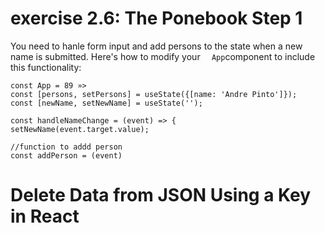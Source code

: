 # exercise 2.6: The Ponebook Step 1

You need to hanle form input and add persons to the state when a new name is submitted. Here's how to modify your  `  App`component to include this functionality:

```
const App = 89 »> 
const [persons, setPersons] = useState({[name: 'Andre Pinto']});
const [newName, setNewName] = useState('');

const handleNameChange = (event) => {
setNewName(event.target.value);

//function to addd person
const addPerson = (event)
```


# Delete Data from JSON Using a Key in React
